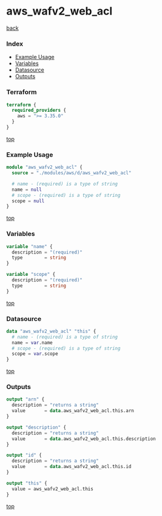 # aws_wafv2_web_acl

[back](../aws.md)

### Index

- [Example Usage](#example-usage)
- [Variables](#variables)
- [Datasource](#datasource)
- [Outputs](#outputs)

### Terraform

```terraform
terraform {
  required_providers {
    aws = ">= 3.35.0"
  }
}
```

[top](#index)

### Example Usage

```terraform
module "aws_wafv2_web_acl" {
  source = "./modules/aws/d/aws_wafv2_web_acl"

  # name - (required) is a type of string
  name = null
  # scope - (required) is a type of string
  scope = null
}
```

[top](#index)

### Variables

```terraform
variable "name" {
  description = "(required)"
  type        = string
}

variable "scope" {
  description = "(required)"
  type        = string
}
```

[top](#index)

### Datasource

```terraform
data "aws_wafv2_web_acl" "this" {
  # name - (required) is a type of string
  name = var.name
  # scope - (required) is a type of string
  scope = var.scope
}
```

[top](#index)

### Outputs

```terraform
output "arn" {
  description = "returns a string"
  value       = data.aws_wafv2_web_acl.this.arn
}

output "description" {
  description = "returns a string"
  value       = data.aws_wafv2_web_acl.this.description
}

output "id" {
  description = "returns a string"
  value       = data.aws_wafv2_web_acl.this.id
}

output "this" {
  value = aws_wafv2_web_acl.this
}
```

[top](#index)